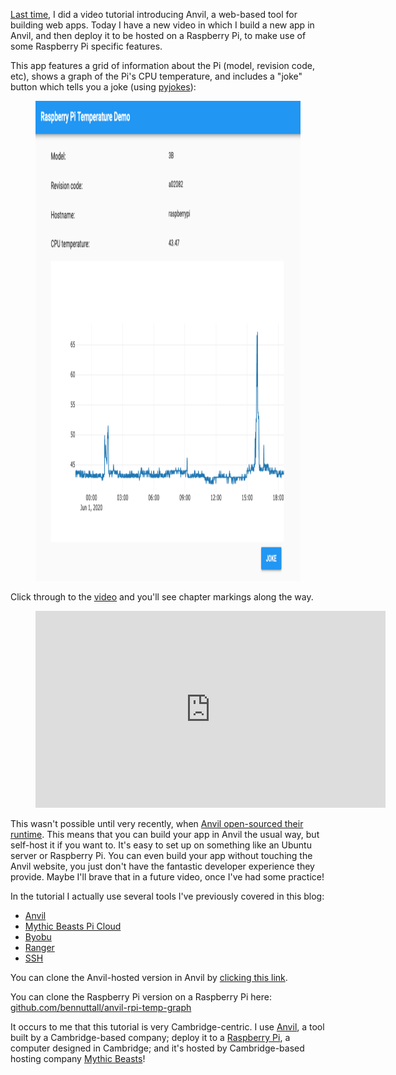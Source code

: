[Last time](https://tooling.bennuttall.com/build-a-custom-google-map-webapp-with-anvil/), I did a
video tutorial introducing Anvil, a web-based tool for building web apps. Today I have a new video
in which I build a new app in Anvil, and then deploy it to be hosted on a Raspberry Pi, to make use
of some Raspberry Pi specific features.

This app features a grid of information about the Pi (model, revision code, etc), shows a graph of
the Pi's CPU temperature, and includes a "joke" button which tells you a joke (using
[pyjokes](https://pyjok.es/)):

<figure class="wp-block-image">
<img src="images/screenshot.png" class="wp-image-179" decoding="async" loading="lazy"
sizes="auto, (max-width: 862px) 100vw, 862px" width="862" height="768" />
</figure>

Click through to the [video](https://www.youtube.com/watch?v=2B7tWrW5XkA) and you'll see chapter
markings along the way.

<figure class="wp-block-image">
<iframe width="560" height="315" src="https://www.youtube.com/embed/2B7tWrW5XkA?si=GWY8LNiw34A8q8cp" title="YouTube video player" frameborder="0" allow="accelerometer; autoplay; clipboard-write; encrypted-media; gyroscope; picture-in-picture; web-share" referrerpolicy="strict-origin-when-cross-origin" allowfullscreen></iframe>
</figure>

This wasn't possible until very recently, when [Anvil open-sourced their
runtime](https://anvil.works/blog/open-source). This means that you can build your app in Anvil the
usual way, but self-host it if you want to. It's easy to set up on something like an Ubuntu server
or Raspberry Pi. You can even build your app without touching the Anvil website, you just don't have
the fantastic developer experience they provide. Maybe I'll brave that in a future video, once I've
had some practice!

In the tutorial I actually use several tools I've previously covered in this blog:

- [Anvil](/blog/2020/05/build-a-custom-google-map-webapp-with-anvil/)
- [Mythic Beasts Pi Cloud](/blog/2019/07/mythic-beasts-pi-cloud/)
- [Byobu](/blog/2019/06/byobu/)
- [Ranger](/blog/2019/04/ranger/)
- [SSH](/blog/2019/04/ssh-tricks-and-tips/)

You can clone the Anvil-hosted version in Anvil by [clicking this
link](https://anvil.works/build#clone:VSPXKHLKL3BPYLKX=K3C6MJV6OXLKMSP7LQUWYNAB).

You can clone the Raspberry Pi version on a Raspberry Pi here:
[github.com/bennuttall/anvil-rpi-temp-graph](https://github.com/bennuttall/anvil-rpi-temp-graph)

It occurs to me that this tutorial is very Cambridge-centric. I use [Anvil](https://anvil.works/), a
tool built by a Cambridge-based company; deploy it to a [Raspberry
Pi](https://www.raspberrypi.org/), a computer designed in Cambridge; and it's hosted by
Cambridge-based hosting company [Mythic Beasts](https://www.mythic-beasts.com/)!
